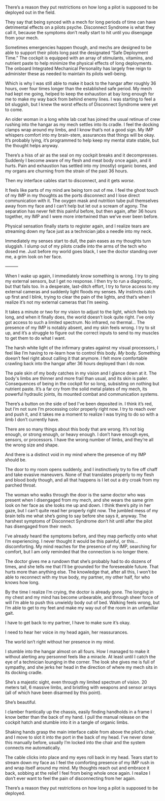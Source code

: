 There’s a reason they put restrictions on how long a pilot is supposed to be deployed out in the field.

They say that being synced with a mech for long periods of time can have detrimental effects on a pilots psyche. Disconnect Syndrome is what they call it, because the symptoms don’t really start to hit until you disengage from your mech.

Sometimes emergencies happen though, and mechs are designed to be able to support their pilots long past the designated “Safe Deployment Time.” The cockpit is equipped with an array of stimulants, vitamins, and nutrient paste to help minimize the physical effects of long deployments. The onboard Integrated Mechanical Personality has largely free reign to administer these as needed to maintain its pilots well-being.

Which is why I was still able to make it back to the hangar after roughly 36 hours, over four times longer than the established safe period. My mech had kept me going, helped to keep the exhaustion at bay long enough for me to make my way back from behind enemy lines. I was starting to feel a bit sluggish, but I knew the worst effects of Disconnect Syndrome were yet to come.

An older woman in a long white lab coat has joined the usual retinue of crew rushing into the hangar as my mech settles into its cradle. I feel the docking clamps wrap around my limbs, and I know that’s not a good sign. My IMP whispers comfort into my brain-stem, assurances that things will be okay. It’s probably lying, it’s programmed to help keep my mental state stable, but the thought helps anyway.

There’s a hiss of air as the seal on my cockpit breaks and it decompresses. Suddenly I become aware of my flesh and meat body once again, and it hurts. Pain and exhaustion has settled into my (mostly) organic bones, and my organs are churning from the strain of the past 36 hours.

Then my interface cables start to disconnect, and it gets *worse*.

It feels like parts of my mind are being torn out of me. I feel the ghost touch of my IMP in my thoughts as the ports disconnect and I lose direct communication with it. The oxygen mask and nutrition tube pull themselves away from my face and I can’t help but let out a scream of agony. The separation has never felt this painful before, but then again, after 36 hours together, my IMP and I were more intertwined than we’ve ever been before.

Physical sensation finally starts to register again, and I realize tears are streaming down my face just as a technician jabs a needle into my neck.

Immediately my senses start to dull, the pain eases as my thoughts turn sluggish. I slump out of my pilots cradle into the arms of the tech who dosed me. Just before my world goes black, I see the doctor standing over me, a grim look on her face.

———

When I wake up again, I immediately know something is wrong. I try to ping my external sensors, but I get no response. I then try to run a diagnostic, but that fails too. In a desperate, last-ditch effort, I try to force access to my external cameras and suddenly light floods my senses. My instincts catch up first and I blink, trying to clear the pain of the lights, and that’s when I realize it’s not my external cameras that I’m seeing.

It takes a minute or two for my vision to adjust to the light, which feels too long, and when it finally does, the world doesn’t look quite right. I’ve only got access to such a limited spectrum. No infrared, no thermal... The presence of my IMP is notably absent, and my skin feels wrong. I try to sit up, and it’s a struggle to figure out the correct inputs to send to my muscles to get them to do what I want.

The harsh white light of the infirmary grates against my visual processors, I feel like I’m having to re-learn how to control this body. *My* body. Something doesn’t feel right about calling it that anymore. I felt more comfortable crawling back into the hangar after 36 hours deployed than I do now.

The pale skin of my body catches in my vision and I glance down at it. The body's limbs are thinner and more frail than usual, and its skin is paler. Consequences of being in the cockpit for so long, subsisting on nothing but nutrient paste. It’s a far cry from the solid metal plates of my mech, its powerful hydraulic joints, its mounted combat and communication systems.

There’s a button on the side of bed I’ve been deposited in. I think it’s red, but I’m not sure I’m processing color properly right now. I try to reach over and push it, and it takes me a moment to realize I was trying to do so with a limb I don’t currently have.

There are so many things about this body that are wrong. It’s not big enough, or strong enough, or heavy enough. I don’t have enough eyes, sensors, or processors. I have the wrong number of limbs, and they’re all the wrong size and shape.

And there is a distinct void in my mind where the presence of my IMP should be.

The door to my room opens suddenly, and I instinctively try to fire off chaff and take evasive maneuvers. None of that translates properly to my flesh and blood body though, and all that happens is I let out a dry croak from my parched throat.

The woman who walks through the door is the same doctor who was present when I disengaged from my mech, and she wears the same grim look on her face as she looks me up and down. I think there’s pity in her gaze, but I can’t quite read her properly right now. The jumbled mess of my brain tells me what she’s going to say before she says it, anyway. The harshest symptoms of Disconnect Syndrome don’t hit until after the pilot has disengaged from their mech.

I’ve already heard the symptoms before, and they map perfectly onto what I’m experiencing. I never thought it would be this painful, or this… discomforting. My mind reaches for the presence of my IMP, searching for comfort, but I am only reminded that the connection is no longer there.

The doctor gives me a rundown that she’s probably had to do dozens of times, and she tells me that I’ll be grounded for the foreseeable future. That hurts more than anything else. The knowledge that, after all this, I won’t be able to reconnect with my true body, my partner, my other half, for who knows how long.

By the time I realize I’m crying, the doctor is already gone. The longing in my chest and my mind has become unbearable, and through sheer force of will I’m able to push this unwieldy body out of bed. Walking feels wrong, but I’m able to get to my feet and make my way out of the room in an unfamiliar gait.

I have to get back to my partner, I have to make sure it’s okay.

I need to hear her voice in my head again, her reassurances.

The world isn’t right without her presence in my mind.

I stumble into the hangar almost on all fours. How I managed to make it without alerting any personnel feels like a miracle. At least until I catch the eye of a technician lounging in the corner. The look she gives me is full of sympathy, and she jerks her head in the direction of where my mech sits in its docking cradle.

She’s a majestic sight, even through my limited spectrum of vision. 20 meters tall, 6 massive limbs, and bristling with weapons and sensor arrays (all of which have been disarmed by this point).

She’s beautiful.

I clamber frantically up the chassis, easily finding handholds in a frame I know better than the back of my hand. I pull the manual release on the cockpit hatch and stumble into it in a tangle of organic limbs.

Shaking hands grasp the main interface cable from above the pilot’s chair, and I move to slot it into the port in the back of my head. I’ve never done this manually before, usually I’m locked into the chair and the system connects me automatically.

The cable clicks into place and my eyes roll back in my head. Tears start to stream down my face as I feel the comforting presence of my IMP rush in and wrap itself around my mind. My thoughts reach out and embrace it back, sobbing at the relief I feel from being whole once again. I realize I don’t ever want to feel the pain of disconnecting from her again.

There’s a reason they put restrictions on how long a pilot is supposed to be deployed.